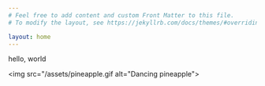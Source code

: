 ```yaml
---
# Feel free to add content and custom Front Matter to this file.
# To modify the layout, see https://jekyllrb.com/docs/themes/#overriding-theme-defaults

layout: home
---
```

hello, world

<img src="/assets/pineapple.gif alt="Dancing pineapple">
